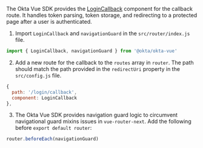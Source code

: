 The Okta Vue SDK provides the [LoginCallback](https://github.com/okta/okta-vue#use-the-logincallback-component) component for the callback route. It handles token parsing, token storage, and redirecting to a protected page after a user is authenticated.

1. Import `LoginCallback` and `navigationGuard` in the `src/router/index.js` file.

```js
import { LoginCallback, navigationGuard } from '@okta/okta-vue'
```

2. Add a new route for the callback to the `routes` array in `router`. The path should match the path provided in the `redirectUri` property in the `src/config.js` file.

```js
{
  path: '/login/callback',
  component: LoginCallback
},
```

3. The Okta Vue SDK provides navigation guard logic to circumvent navigational guard mixins issues in `vue-router-next`. Add the following before `export default router`:

```js
router.beforeEach(navigationGuard)
```